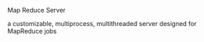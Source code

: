 Map Reduce Server

a customizable, multiprocess, multithreaded server designed for
MapReduce jobs



